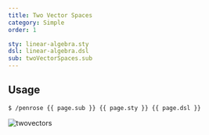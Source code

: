 ```yaml
---
title: Two Vector Spaces
category: Simple
order: 1

sty: linear-algebra.sty
dsl: linear-algebra.dsl
sub: twoVectorSpaces.sub
---
```


## Usage

```bash
$ /penrose {{ page.sub }} {{ page.sty }} {{ page.dsl }}
```

<img alt="twovectors" src="../img/two-vector-spaces.png">
